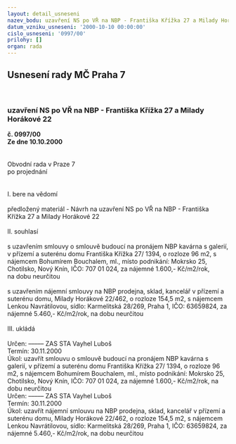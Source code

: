 ```yaml
---
layout: detail_usneseni
nazev_bodu: uzavření NS po VŘ na NBP - Františka Křížka 27 a Milady Horákové 22
datum_vzniku_usneseni: '2000-10-10 00:00:00'
cislo_usneseni: '0997/00'
prilohy: []
organ: rada
---
```

<div id="ucUsn_pList" class="usn">
	<span><h2>Usnesení rady MČ Praha 7 </h2>
<br></span><div class="standBody">
<span><h3>uzavření NS po VŘ na NBP - Františka Křížka 27 a Milady Horákové 22</h3></span><div class="center">
		<strong>č. 0997/00</strong><br>
	</div>
<div class="center">
		<strong>Ze dne 10.10.2000</strong><br><br>
	</div>
<br>Obvodní rada v Praze 7<br>po projednání<br><br><br>I.	bere na vědomí<br><br> předložený materiál - Návrh na uzavření NS po VŘ na NBP - Františka Křížka 27 a Milady Horákové 22<br><br>II.	souhlasí <br><br>s uzavřením smlouvy o smlouvě budoucí na pronájem NBP kavárna s galerií, v přízemí a suterénu domu Františka Křížka 27/ 1394, o rozloze 96 m2, s nájemcem Bohumírem Bouchalem, ml.,  místo podnikání: Mokrsko 25, Chotilsko, Nový Knín, IČO: 707 01 024, za nájemné 1.600,- Kč/m2/rok, <br>na dobu neurčitou<br><br>s uzavřením nájemní smlouvy na NBP prodejna, sklad, kancelář v přízemí a suterénu domu, Milady Horákové 22/462, o rozloze 154,5 m2, s nájemcem Lenkou Navrátilovou, sídlo: Karmelitská 28/269, Praha 1, IČO: 63659824, za nájemné 5.460,- Kč/m2/rok, na dobu neurčitou<br><br>III.	ukládá <br><br> Určen:	–––––	ZAS STA Vayhel Luboš<br>Termín: 30.11.2000<br>Úkol:	uzavřít smlouvu o smlouvě budoucí na pronájem NBP kavárna s galerií, v přízemí a suterénu domu Františka Křížka 27/ 1394, o rozloze 96 m2, s nájemcem Bohumírem Bouchalem, ml., místo podnikání: Mokrsko 25, Chotilsko, Nový Knín, IČO: 707 01 024, za nájemné 1.600,- Kč/m2/rok, na dobu neurčitou<br>  Určen:	–––––	ZAS STA Vayhel Luboš<br>Termín: 30.11.2000<br>Úkol:	uzavřít nájemní smlouvu na NBP prodejna, sklad, kancelář v přízemí a suterénu domu, Milady Horákové 22/462, o rozloze 154,5 m2, s nájemcem Lenkou Navrátilovou, sídlo: Karmelitská 28/269, Praha 1, IČO: 63659824, za nájemné 5.460,- Kč/m2/rok, na dobu neurčitou<br> <br> </div>
</div>
